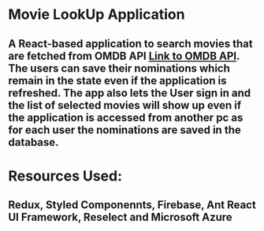 # Movie LookUp Application
## A React-based application to search movies that are fetched from OMDB API [Link to OMDB API](http://www.omdbapi.com/). The users can save their nominations which remain in the state even if the application is refreshed. The app also lets the User sign in and the list of selected movies will show up even if the application is accessed from another pc as for each user the nominations are saved in the database.

# Resources Used:
## Redux, Styled Componennts, Firebase, Ant React UI Framework, Reselect and Microsoft Azure
